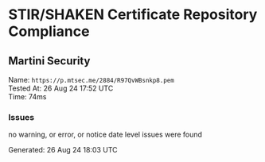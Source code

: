 # STIR/SHAKEN Certificate Repository Compliance

## Martini Security

Name: `https://p.mtsec.me/2884/R97QvWBsnkp8.pem`\
Tested At: 26 Aug 24 17:52 UTC\
Time: 74ms

### Issues

no warning, or error, or notice date level issues were found

Generated: 26 Aug 24 18:03 UTC